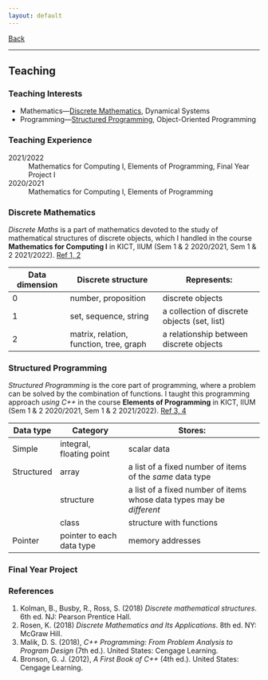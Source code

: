 ```yaml
---
layout: default
---
```


[Back](/index.md)
* * *

## Teaching

### Teaching Interests
- Mathematics&mdash;[Discrete Mathematics](#discrete-mathematics), Dynamical Systems
- Programming&mdash;[Structured Programming](#structured-programming), Object-Oriented Programming

### Teaching Experience
<dl>
<dt>2021/2022</dt>
  <dd>Mathematics for Computing I, Elements of Programming, Final Year Project I</dd>
<dt>2020/2021</dt>
  <dd>Mathematics for Computing I, Elements of Programming</dd>
</dl>

### Discrete Mathematics
*Discrete Maths* is a part of mathematics devoted to the study of mathematical structures of discrete objects, which I handled in the course **Mathematics for Computing I** in KICT, IIUM (Sem 1 & 2 2020/2021, Sem 1 & 2 2021/2022). [Ref 1, 2](#references)

| Data dimension | Discrete structure | Represents: |
| --- | --- | --- |
| 0 | number, proposition | discrete objects |
| 1 | set, sequence, string | a collection of discrete objects (set, list) |
| 2 | matrix, relation, function, tree, graph | a relationship between discrete objects |

### Structured Programming
*Structured Programming* is the core part of programming, where a problem can be solved by the combination of functions. I taught this programming approach *using C++* in the course **Elements of Programming** in KICT, IIUM (Sem 1 & 2 2020/2021, Sem 1 & 2 2021/2022). [Ref 3, 4](#references)

| Data type | Category | Stores: |
| --- | --- | --- |
| Simple | integral, floating point | scalar data |
| Structured | array | a list of a fixed number of items of the *same* data type |
|| structure | a list of a fixed number of items whose data types may be *different* |
|| class | structure with functions
| Pointer | pointer to each data type | memory addresses |

### Final Year Project

### References
1. Kolman, B., Busby, R., Ross, S. (2018) *Discrete mathematical structures*. 6th ed. NJ: Pearson Prentice Hall.
2. Rosen, K. (2018) *Discrete Mathematics and Its Applications*. 8th ed. NY: McGraw Hill.
3. Malik, D. S. (2018), *C++ Programming: From Problem Analysis to Program Design* (7th ed.). United States: Cengage Learning.
4. Bronson, G. J. (2012), *A First Book of C++* (4th ed.). United States: Cengage Learning.
